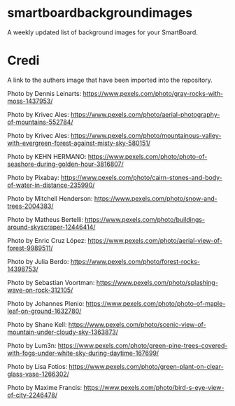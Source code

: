 # smartboardbackgroundimages
A weekly updated list of background images for your SmartBoard.

# Credi
A link to the authers image that have been imported into the repository.

Photo by Dennis Leinarts: https://www.pexels.com/photo/gray-rocks-with-moss-1437953/

Photo by Krivec Ales: https://www.pexels.com/photo/aerial-photography-of-mountains-552784/

Photo by Krivec Ales: https://www.pexels.com/photo/mountainous-valley-with-evergreen-forest-against-misty-sky-580151/

Photo by KEHN HERMANO: https://www.pexels.com/photo/photo-of-seashore-during-golden-hour-3816807/

Photo by Pixabay: https://www.pexels.com/photo/cairn-stones-and-body-of-water-in-distance-235990/

Photo by Mitchell Henderson: https://www.pexels.com/photo/snow-and-trees-2004383/

Photo by Matheus Bertelli: https://www.pexels.com/photo/buildings-around-skyscraper-12446414/

Photo by Enric Cruz López: https://www.pexels.com/photo/aerial-view-of-forest-9989511/

Photo by Julia Berdo: https://www.pexels.com/photo/forest-rocks-14398753/

Photo by Sebastian Voortman: https://www.pexels.com/photo/splashing-wave-on-rock-312105/

Photo by Johannes Plenio: https://www.pexels.com/photo/photo-of-maple-leaf-on-ground-1632780/

Photo by Shane Kell: https://www.pexels.com/photo/scenic-view-of-mountain-under-cloudy-sky-1363873/

Photo by Lum3n: https://www.pexels.com/photo/green-pine-trees-covered-with-fogs-under-white-sky-during-daytime-167699/

Photo by Lisa Fotios: https://www.pexels.com/photo/green-plant-on-clear-glass-vase-1266302/

Photo by Maxime Francis: https://www.pexels.com/photo/bird-s-eye-view-of-city-2246478/
